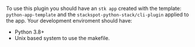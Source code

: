To use this plugin you should have an `stk app` created with the template: `python-app-template` and the `stackspot-python-stack/cli-plugin` applied to the app.
Your development enviroment should have:
- Python 3.8+
- Unix based system to use the makefile.

